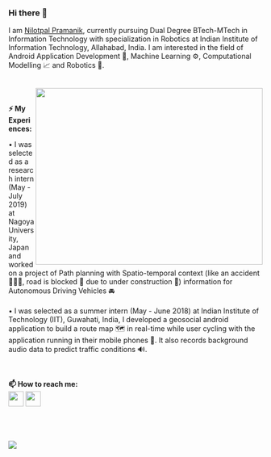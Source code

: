 ### Hi there 👋

I am <a href="https://github.com/goodday451999"> Nilotpal Pramanik</a>, currently pursuing Dual Degree BTech-MTech in Information Technology with specialization in Robotics at Indian Institute of Information Technology, Allahabad, India. I am interested in the field of Android Application Development 📱, Machine Learning ⚙️, Computational Modelling 📈 and Robotics 🤖.

</br>
<img align="right" height="350px" width="450px" src="https://raw.githubusercontent.com/abhisheknaiidu/abhisheknaiidu/master/code.gif"/>
</br>


<b>⚡ My Experiences:</b>

•  I was selected as a research intern (May - July 2019) at Nagoya University, Japan and worked on a project of Path planning with Spatio-temporal context (like an accident 🚗💥🚕, road is blocked 🚫 due to under construction 🚧) information for Autonomous Driving Vehicles 🚘</br>
</br>
•  I was selected as a summer intern (May - June 2018) at Indian Institute of Technology (IIT), Guwahati, India, I developed a geosocial android application to build a route map 🗺️ in real-time while user cycling with the application running in their mobile phones 📲. It also records background audio data to predict traffic conditions 🔊. </br>

</br>

<b>📫 How to reach me: </b>
</br>
<a href="https://github.com/goodday451999"><img height="30px" width="30px" src="https://cdn.pixabay.com/photo/2017/08/05/11/24/logo-2582757__340.png"/></a>
<a href="https://www.linkedin.com/in/pramaniknilotpal/"><img height="30px" width="30px" src="https://cdn.pixabay.com/photo/2017/08/22/11/56/linked-in-2668700__340.png"/></a>
</br>
<br/>
</br>
<br/>


<img src="https://github-readme-stats.vercel.app/api?username=goodday451999&&show_icons=true&title_color=ffffff&icon_color=bb2acf&text_color=daf7dc&bg_color=151515"/>


<!--
**goodday451999/goodday451999** is a ✨ _special_ ✨ repository because its `README.md` (this file) appears on your GitHub profile.

Here are some ideas to get you started:

- 🔭 I’m currently working on ...
- 🌱 I’m currently learning ...
- 👯 I’m looking to collaborate on ...
- 🤔 I’m looking for help with ...
- 💬 Ask me about ...
- 📫 How to reach me: ...
- 😄 Pronouns: ...
- ⚡ Fun fact: ...
-->
